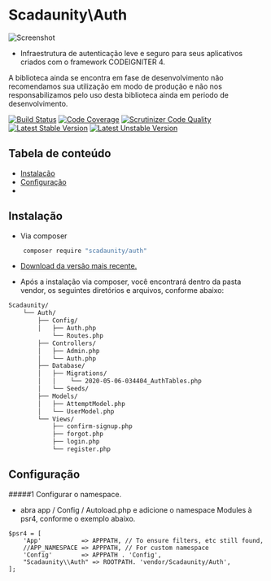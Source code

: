 # Scadaunity\Auth
 ![Screenshot](https://forum.codeigniter.com/images/duende/logo.png)

- Infraestrutura de autenticação leve e seguro para seus aplicativos criados com o framework CODEIGNITER 4.

A biblioteca ainda se encontra em fase de desenvolvimento não recomendamos sua utilização em modo de produção e não nos responsabilizamos pelo uso desta biblioteca ainda em periodo de desenvolvimento.

[![Build Status](https://travis-ci.org/doctrine/instantiator.svg?branch=master)](https://travis-ci.org/doctrine/instantiator)
[![Code Coverage](https://scrutinizer-ci.com/g/doctrine/instantiator/badges/coverage.png?b=master)](https://scrutinizer-ci.com/g/doctrine/instantiator/?branch=master)
[![Scrutinizer Code Quality](https://scrutinizer-ci.com/g/doctrine/instantiator/badges/quality-score.png?b=master)](https://scrutinizer-ci.com/g/doctrine/instantiator/?branch=master)
[![Latest Stable Version](https://poser.pugx.org/doctrine/instantiator/v/stable.png)](https://packagist.org/packages/doctrine/instantiator)
[![Latest Unstable Version](https://poser.pugx.org/doctrine/instantiator/v/unstable.png)](https://packagist.org/packages/doctrine/instantiator)

## Tabela de conteúdo
- [Instalação](#Instalação)
- [Configuração](#Configuração)
-

## Instalação
- Via composer
```sh
    composer require "scadaunity/auth"
```

- [Download da versão mais recente.](https://github.com/scadaunity/auth/archive/master.zip)

- Após a instalação via composer, você encontrará dentro da pasta vendor, os seguintes diretórios e arquivos, conforme abaixo: 

```sh
Scadaunity/
    └── Auth/
        ├── Config/
        │   ├── Auth.php
            └── Routes.php
        ├── Controllers/
        │   ├── Admin.php
        │   └── Auth.php
        ├── Database/
        │   ├── Migrations/
        │   │    └── 2020-05-06-034404_AuthTables.php
        │   └── Seeds/
        ├── Models/
        │   ├── AttemptModel.php
        │   └── UserModel.php
        └── Views/
            ├── confirm-signup.php
            ├── forgot.php
            ├── login.php
            └── register.php
```

## Configuração

 #####1 Configurar o namespace.
- abra app / Config / Autoload.php e adicione o namespace  Modules à psr4, conforme o exemplo abaixo.

```
$psr4 = [
    'App'           => APPPATH, // To ensure filters, etc still found,
    //APP_NAMESPACE => APPPATH, // For custom namespace
    'Config'        => APPPATH . 'Config',
    "Scadaunity\\Auth" => ROOTPATH. 'vendor/Scadaunity/Auth',
];
```

